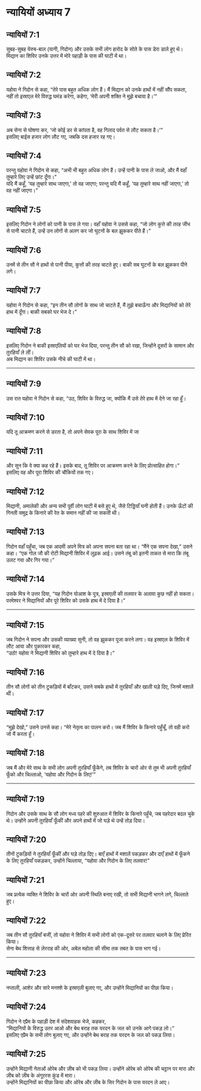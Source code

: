 # न्यायियों अध्याय 7

## न्यायियों 7:1

सुबह-सुबह येरुब-बाल (यानी, गिदोन) और उसके सभी लोग हारोद के सोते के पास डेरा डाले हुए थे।  
मिद्यान का शिविर उनके उत्तर में मोरे पहाड़ी के पास की घाटी में था।

## न्यायियों 7:2

यहोवा ने गिदोन से कहा, “तेरे पास बहुत अधिक लोग हैं। मैं मिद्यान को उनके हाथों में नहीं सौंप सकता, नहीं तो इस्राएल मेरे विरुद्ध घमंड करेगा, कहेगा, ‘मेरी अपनी शक्ति ने मुझे बचाया है।’”

## न्यायियों 7:3

अब सेना से घोषणा कर, ‘जो कोई डर से कांपता है, वह गिलाद पर्वत से लौट सकता है।’”  
इसलिए बाईस हजार लोग लौट गए, जबकि दस हजार रह गए।

## न्यायियों 7:4

परन्तु यहोवा ने गिदोन से कहा, “अभी भी बहुत अधिक लोग हैं। उन्हें पानी के पास ले जाओ, और मैं वहाँ तुम्हारे लिए उन्हें छांट दूँगा।”  
यदि मैं कहूँ, ‘यह तुम्हारे साथ जाएगा,’ तो वह जाएगा; परन्तु यदि मैं कहूँ, ‘यह तुम्हारे साथ नहीं जाएगा,’ तो वह नहीं जाएगा।”

## न्यायियों 7:5

इसलिए गिदोन ने लोगों को पानी के पास ले गया। वहाँ यहोवा ने उससे कहा, “जो लोग कुत्ते की तरह जीभ से पानी चाटते हैं, उन्हें उन लोगों से अलग कर जो घुटनों के बल झुककर पीते हैं।”

## न्यायियों 7:6

उनमें से तीन सौ ने हाथों से पानी पीया, कुत्तों की तरह चाटते हुए। बाकी सब घुटनों के बल झुककर पीने लगे।

## न्यायियों 7:7

यहोवा ने गिदोन से कहा, “इन तीन सौ लोगों के साथ जो चाटते हैं, मैं तुझे बचाऊँगा और मिद्यानियों को तेरे हाथ में दूँगा। बाकी सबको घर भेज दे।”

## न्यायियों 7:8

इसलिए गिदोन ने बाकी इस्राएलियों को घर भेज दिया, परन्तु तीन सौ को रखा, जिन्होंने दूसरों के सामान और तुरहियाँ ले लीं।  
अब मिद्यान का शिविर उसके नीचे की घाटी में था।

---

## न्यायियों 7:9

उस रात यहोवा ने गिदोन से कहा, “उठ, शिविर के विरुद्ध जा, क्योंकि मैं उसे तेरे हाथ में देने जा रहा हूँ।

## न्यायियों 7:10

यदि तू आक्रमण करने से डरता है, तो अपने सेवक पूरा के साथ शिविर में जा

## न्यायियों 7:11

और सुन कि वे क्या कह रहे हैं। इसके बाद, तू शिविर पर आक्रमण करने के लिए प्रोत्साहित होगा।”  
इसलिए वह और पूरा शिविर की चौकियों तक गए।

## न्यायियों 7:12

मिद्यानी, अमालेकी और अन्य सभी पूर्वी लोग घाटी में बसे हुए थे, जैसे टिड्डियाँ घनी होती हैं। उनके ऊँटों की गिनती समुद्र के किनारे की रेत के समान नहीं की जा सकती थी।

## न्यायियों 7:13

गिदोन वहाँ पहुँचा, जब एक आदमी अपने मित्र को अपना सपना बता रहा था। “मैंने एक सपना देखा,” उसने कहा। “एक गोल जौ की रोटी मिद्यानी शिविर में लुढ़क आई। उसने तंबू को इतनी ताकत से मारा कि तंबू उलट गया और गिर गया।”

## न्यायियों 7:14

उसके मित्र ने उत्तर दिया, “यह गिदोन योआश के पुत्र, इस्राएली की तलवार के अलावा कुछ नहीं हो सकता। परमेश्वर ने मिद्यानियों और पूरे शिविर को उसके हाथ में दे दिया है।”

---

## न्यायियों 7:15

जब गिदोन ने सपना और उसकी व्याख्या सुनी, तो वह झुककर पूजा करने लगा। वह इस्राएल के शिविर में लौट आया और पुकारकर कहा,  
“उठो! यहोवा ने मिद्यानी शिविर को तुम्हारे हाथ में दे दिया है।”

## न्यायियों 7:16

तीन सौ लोगों को तीन टुकड़ियों में बाँटकर, उसने सबके हाथों में तुरहियाँ और खाली घड़े दिए, जिनमें मशालें थीं।

## न्यायियों 7:17

“मुझे देखो,” उसने उनसे कहा। “मेरे नेतृत्व का पालन करो। जब मैं शिविर के किनारे पहुँचूँ, तो वही करो जो मैं करता हूँ।

## न्यायियों 7:18

जब मैं और मेरे साथ के सभी लोग अपनी तुरहियाँ फूँकेंगे, तब शिविर के चारों ओर से तुम भी अपनी तुरहियाँ फूँको और चिल्लाओ, ‘यहोवा और गिदोन के लिए!’”

---

## न्यायियों 7:19

गिदोन और उसके साथ के सौ लोग मध्य पहरे की शुरुआत में शिविर के किनारे पहुँचे, जब पहरेदार बदल चुके थे। उन्होंने अपनी तुरहियाँ फूँकीं और अपने हाथों में जो घड़े थे उन्हें तोड़ दिया।

## न्यायियों 7:20

तीनों टुकड़ियों ने तुरहियाँ फूँकीं और घड़े तोड़ दिए। बाएँ हाथों में मशालें पकड़कर और दाएँ हाथों में फूँकने के लिए तुरहियाँ पकड़कर, उन्होंने चिल्लाया, “यहोवा और गिदोन के लिए तलवार!”

## न्यायियों 7:21

जब प्रत्येक व्यक्ति ने शिविर के चारों ओर अपनी स्थिति बनाए रखी, तो सभी मिद्यानी भागने लगे, चिल्लाते हुए।

## न्यायियों 7:22

जब तीन सौ तुरहियाँ बजीं, तो यहोवा ने शिविर में सभी लोगों को एक-दूसरे पर तलवार चलाने के लिए प्रेरित किया।  
सेना बेथ शित्ताह से ज़ेरराह की ओर, अबेल महोला की सीमा तक तबत के पास भाग गई।

---

## न्यायियों 7:23

नप्ताली, आशेर और सारे मनश्शे के इस्राएली बुलाए गए, और उन्होंने मिद्यानियों का पीछा किया।

## न्यायियों 7:24

गिदोन ने एप्रैम के पहाड़ी देश में संदेशवाहक भेजे, कहकर,  
“मिद्यानियों के विरुद्ध उतर आओ और बेथ बराह तक यरदन के जल को उनके आगे पकड़ लो।”  
इसलिए एप्रैम के सभी लोग बुलाए गए, और उन्होंने बेथ बराह तक यरदन के जल को पकड़ लिया।

## न्यायियों 7:25

उन्होंने मिद्यानी नेताओं ओरेब और ज़ीब को भी पकड़ लिया। उन्होंने ओरेब को ओरेब की चट्टान पर मारा और ज़ीब को ज़ीब के अंगूररस कुंड में मारा।  
उन्होंने मिद्यानियों का पीछा किया और ओरेब और ज़ीब के सिर गिदोन के पास यरदन ले आए।
